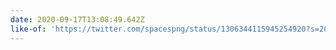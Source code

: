 ```yaml
---
date: 2020-09-17T13:08:49.642Z
like-of: 'https://twitter.com/spacespng/status/1306344115945254920?s=20'
---
```


